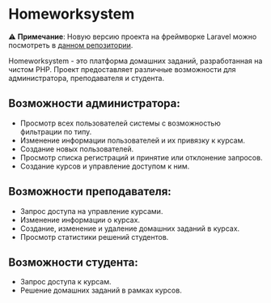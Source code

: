 # Homeworksystem

⚠️ **Примечание**: Новую версию проекта на фреймворке Laravel можно посмотреть в [данном репозитории](https://github.com/SakhnoYA/homeworkSystemForStudentsLaravel). 

Homeworksystem - это платформа домашних заданий, разработанная на чистом PHP. Проект предоставляет различные возможности для администратора, преподавателя и студента.

## Возможности администратора:

- Просмотр всех пользователей системы с возможностью фильтрации по типу.
- Изменение информации пользователей и их привязку к курсам.
- Создание новых пользователей.
- Просмотр списка регистраций и принятие или отклонение запросов.
- Создание курсов и управление доступом к ним.

## Возможности преподавателя:

- Запрос доступа на управление курсами.
- Изменение информации о курсах.
- Создание, изменение и удаление домашних заданий в курсах.
- Просмотр статистики решений студентов.

## Возможности студента:

- Запрос доступа к курсам.
- Решение домашних заданий в рамках курсов.
